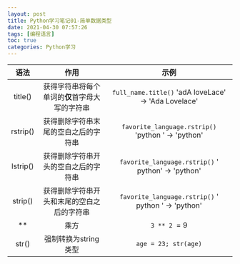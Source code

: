 ```yaml
---
layout: post
title: Python学习笔记01-简单数据类型
date: 2021-04-30 07:57:26
tags: [编程语言]
toc: true
categories: Python学习
---
```

|语法|作用|示例|
|:-:|:-:|:-:|
|title()|获得字符串将每个单词的**仅**首字母大写的字符串|`full_name.title()` 'adA loveLace' -> 'Ada Lovelace'|
|rstrip()|获得删除字符串末尾的空白之后的字符串|`favorite_language.rstrip()` 'python ' -> 'python'|
|lstrip()|获得删除字符串开头的空白之后的字符串|`favorite_language.rstrip()` ' python' -> 'python'|
|strip()|获得删除字符串开头和末尾的空白之后的字符串|`favorite_language.rstrip()` ' python ' -> 'python'|
|**|乘方|`3 ** 2 `= 9|
|str()|强制转换为string类型|`age = 23; str(age)`|